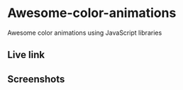 # Awesome-color-animations

Awesome color animations using JavaScript libraries


## Live link


## Screenshots
